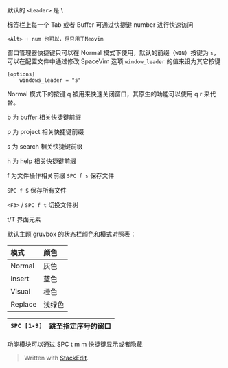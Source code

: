 
默认的 `<Leader>` 是 \

标签栏上每一个 Tab 或者 Buffer 可通过快捷键 <Leader> number 进行快速访问 
    
```
<Alt> + num 也可以，但只用于Neovim
```
    
窗口管理器快捷键只可以在 Normal 模式下使用，默认的前缀（`WIN`）按键为 `s`，可以在配置文件中通过修改 SpaceVim 选项 `window_leader` 的值来设为其它按键

```
[options]
    windows_leader = "s"
```
Normal 模式下的按键 q 被用来快速关闭窗口，其原生的功能可以使用 <Leader> q r 来代替。

b 为 buffer 相关快捷键前缀

p 为 project 相关快捷键前缀

s 为 search 相关快捷键前缀

h 为 help 相关快捷键前缀

f 为文件操作相关前缀
`SPC f s` 保存文件

`SPC f S` 保存所有文件

`<F3>`  /  `SPC f t` 切换文件树

t/T 界面元素

默认主题 gruvbox 的状态栏颜色和模式对照表：

| 模式    | 颜色   |
| :------ | :----- |
| Normal  | 灰色   |
| Insert  | 蓝色   |
| Visual  | 橙色   |
| Replace | 浅绿色 |

| `SPC [1-9]` | 跳至指定序号的窗口 |
| ----------- | ------------------ |

功能模块可以通过 SPC t m m 快捷键显示或者隐藏

> Written with [StackEdit](https://stackedit.io/).
<!--stackedit_data:
eyJoaXN0b3J5IjpbLTI3ODYxNjgwMywyMDYxMjE2NDQ5LDczMD
k5ODExNl19
-->
